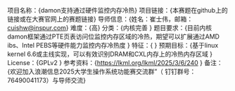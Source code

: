 项目名称：{damon支持通过硬件监控内存冷热} 
项目链接：{本赛题在github上的链接或在大赛官网上的赛题链接}
导师信息：{姓名：崔士伟，邮箱：cuishw@inspur.com}
难度：{高}
分类：{内核完善 }
题目要求：{目前内核damon框架通过PTE页表访问位监控内存区域的冷热，期望可以扩展通过AMD ibs、Intel PEBS等硬件能力监控内存冷热度 }
特征：{ }
预期目标：{基于linux kernel 6.6或主线实现，可以有效识别DRAM和CXL内存上的冷热内存区域 }
License：{GPLv2 }
参考资料：{https://lkml.org/lkml/2025/3/6/240 }
备注：{欢迎加入浪潮信息2025大学生操作系统功能赛交流群”（ 钉钉群号： 76490041173）与导师交流}
